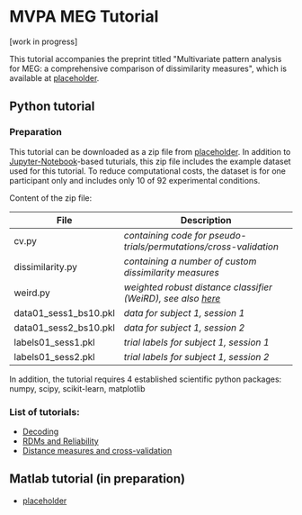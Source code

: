 # MVPA MEG Tutorial

[work in progress]

This tutorial accompanies the preprint titled "Multivariate pattern analysis for MEG: a comprehensive comparison of dissimilarity measures", which is available at [placeholder](http://doi.org/).

## Python tutorial

### Preparation
This tutorial can be downloaded as a zip file from [placeholder](https://github.com/m-guggenmos/megmvpa/tutorial_python.zip). In addition to [Jupyter-Notebook](https://jupyter.org/)-based tuturials, this zip file includes the example dataset used for this tutorial. To reduce computational costs, the dataset is for one participant only and includes only 10 of 92 experimental conditions.

Content of the zip file:

File | Description
--- | --- 
cv.py | _containing code for pseudo-trials/permutations/cross-validation_
dissimilarity.py | _containing a number of custom dissimilarity measures_
weird.py | _weighted robust distance classifier (WeiRD), see also [here](https://github.com/m-guggenmos/weird)_
data01_sess1_bs10.pkl | _data for subject 1, session 1_
data01_sess2_bs10.pkl | _data for subject 1, session 2_
labels01_sess1.pkl | _trial labels for subject 1, session 1_
labels01_sess2.pkl | _trial labels for subject 1, session 2_

In addition, the tutorial requires 4 established scientific python packages: numpy, scipy, scikit-learn, matplotlib

### List of tutorials:
* [Decoding](https://github.com/m-guggenmos/megmvpa/blob/master/python_decoding.ipynb)
* [RDMs and Reliability](https://github.com/m-guggenmos/megmvpa/blob/master/python_reliability.ipynb)
* [Distance measures and cross-validation](https://github.com/m-guggenmos/megmvpa/blob/master/python_distance.ipynb)

## Matlab tutorial (in preparation)
* [placeholder](https://github.com/m-guggenmos/megmvpa/blob/master/matlab_decoding.ipynb)
